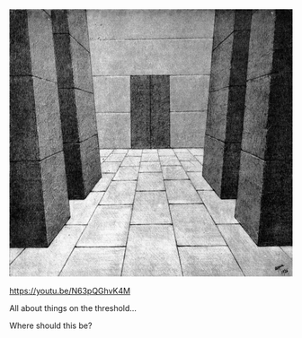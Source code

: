 <img src="../resources/ad296c1095b5573c44d82e0813f33f1b.jpeg" alt width="628" height="477" class="jop-noMdConv">

<https://youtu.be/N63pQGhvK4M>

All about things on the threshold…

Where should this be?
